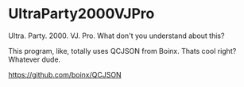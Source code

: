 UltraParty2000VJPro
===================

Ultra. Party. 2000. VJ. Pro. What don't you understand about this?

This program, like, totally uses QCJSON from Boinx. Thats cool right? Whatever dude.

https://github.com/boinx/QCJSON